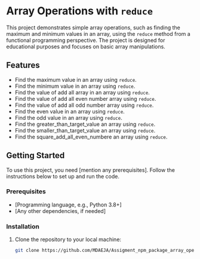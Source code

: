 # Array Operations with `reduce`

This project demonstrates simple array operations, such as finding the maximum and minimum values in an array, using the `reduce` method from a functional programming perspective. The project is designed for educational purposes and focuses on basic array manipulations.
 

## Features
- Find the maximum value in an array using `reduce`.
- Find the minimum value in an array using `reduce`.
- Find the value of add all array in an array using `reduce`.
- Find the value of add all even number array using `reduce`.
-  Find the value of add all odd number array using `reduce`.
- Find the even value in an array using `reduce`.
- Find the odd value in an array using `reduce`.
- Find the greater_than_target_value an array using `reduce`.
- Find the smaller_than_target_value an array using `reduce`.
- Find the square_add_all_even_numbere an array using `reduce`.

## Getting Started
To use this project, you need [mention any prerequisites]. Follow the instructions below to set up and run the code.

### Prerequisites
- [Programming language, e.g., Python 3.8+]
- [Any other dependencies, if needed]

### Installation
1. Clone the repository to your local machine:
   ```bash
   git clone https://github.com/MDAEJA/Assigment_npm_package_array_operation.git
